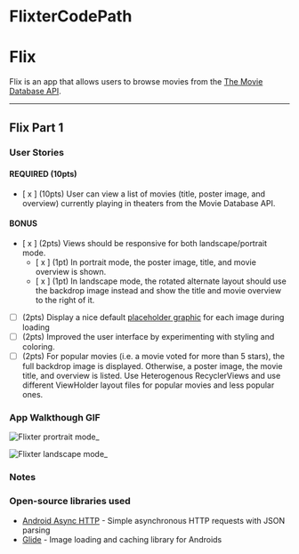 # FlixterCodePath

# Flix

Flix is an app that allows users to browse movies from the [The Movie Database API](http://docs.themoviedb.apiary.io/#).

---

## Flix Part 1

### User Stories

#### REQUIRED (10pts)

- [ x ] (10pts) User can view a list of movies (title, poster image, and overview) currently playing in theaters from the Movie Database API.

#### BONUS

- [ x ] (2pts) Views should be responsive for both landscape/portrait mode.
  - [ x ] (1pt) In portrait mode, the poster image, title, and movie overview is shown.
  - [ x ] (1pt) In landscape mode, the rotated alternate layout should use the backdrop image instead and show the title and movie overview to the right of it.

- [ ] (2pts) Display a nice default [placeholder graphic](https://guides.codepath.org/android/Displaying-Images-with-the-Glide-Library#advanced-usage) for each image during loading
- [ ] (2pts) Improved the user interface by experimenting with styling and coloring.
- [ ] (2pts) For popular movies (i.e. a movie voted for more than 5 stars), the full backdrop image is displayed. Otherwise, a poster image, the movie title, and overview is listed. Use Heterogenous RecyclerViews and use different ViewHolder layout files for popular movies and less popular ones.

### App Walkthough GIF

![Flixter prortrait mode_](https://user-images.githubusercontent.com/78169956/137828063-f9fb28b8-0497-4506-a116-531f7217c30a.gif)

![Flixter landscape mode_](https://user-images.githubusercontent.com/78169956/137828806-ca93e31f-9d85-4f1a-9d39-2363ff6ea582.gif)

### Notes

### Open-source libraries used

- [Android Async HTTP](https://github.com/codepath/CPAsyncHttpClient) - Simple asynchronous HTTP requests with JSON parsing
- [Glide](https://github.com/bumptech/glide) - Image loading and caching library for Androids
